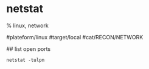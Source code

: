 # netstat
% linux, network

#plateform/linux #target/local #cat/RECON/NETWORK


## list open ports
```
netstat -tulpn
```


